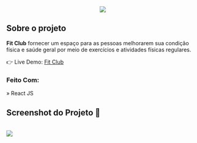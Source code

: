 <div align='center'><img src='https://github.com/MateusBegosso/clubFit/assets/93937556/dd5fd938-2e3f-4cea-b6ae-6a6093c3a1f8'/></div>

<h2>Sobre o projeto</h2>

  <p><b>Fit Club</b> fornecer um espaço para as pessoas melhorarem sua condição física e saúde geral por meio de exercícios e atividades físicas regulares.</p>

👉 Live Demo: <a href='https://club-fit-mateusbegosso.vercel.app/'>Fit Club</a>

<h3>Feito Com:</h3>

» React JS

<h2>Screenshot do Projeto 📸</h2>
<br>
<img src='https://github.com/MateusBegosso/clubFit/assets/93937556/d35d2c90-6ebe-46a8-85dd-3c3ddd6fb104'/>

